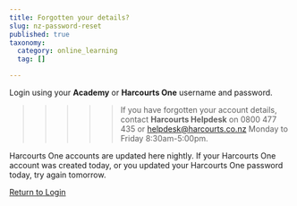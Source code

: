 ```yaml
---
title: Forgotten your details?
slug: nz-password-reset
published: true
taxonomy:
  category: online_learning
  tag: []

---
```


Login using your **Academy** or **Harcourts One** username and password.

>>>>> If you have forgotten your account details, contact **Harcourts Helpdesk** on 0800 477 435 or [helpdesk@harcourts.co.nz](mailto:helpdesk@harcourts.co.nz) Monday to Friday 8:30am-5:00pm.

Harcourts One accounts are updated here nightly. If your Harcourts One account was created today, or you updated your Harcourts One password today, try again tomorrow.

<i class="fa fa-chevron-left"></i> [Return to Login](https://www.academyrealestatetraining.com/nz/moodle/login/index.php)
